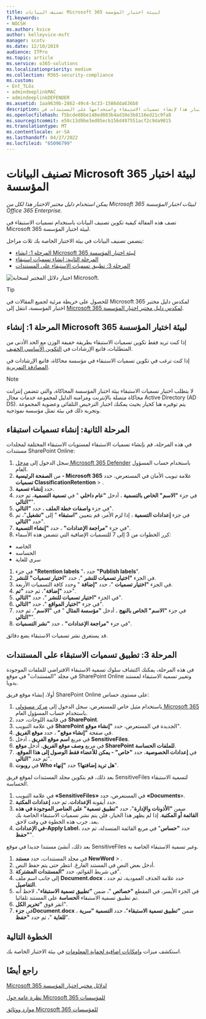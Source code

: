 ```yaml
---
title: تصنيف البيانات Microsoft 365 لبيئة اختبار المؤسسة
f1.keywords:
- NOCSH
ms.author: kvice
author: kelleyvice-msft
manager: scotv
ms.date: 12/10/2019
audience: ITPro
ms.topic: article
ms.service: o365-solutions
ms.localizationpriority: medium
ms.collection: M365-security-compliance
ms.custom:
- Ent_TLGs
- admindeeplinkMAC
- admindeeplinkDEFENDER
ms.assetid: 1aa9639b-2862-49c4-bc33-1586dda636b8
description: استخدم دليل مختبر الاختبار هذا لإنشاء تسميات الاستبقاء واستخدامها على المستندات في Microsoft 365 لبيئة اختبار المؤسسة.
ms.openlocfilehash: f5bcde88be148ed883b4ad10e3b8116ed21c9fa8
ms.sourcegitcommit: e50c13d9be3ed05ecb156d497551acf2c9da9015
ms.translationtype: MT
ms.contentlocale: ar-SA
ms.lasthandoff: 04/27/2022
ms.locfileid: "65096799"
---
```

# <a name="data-classification-for-your-microsoft-365-for-enterprise-test-environment"></a>تصنيف البيانات Microsoft 365 لبيئة اختبار المؤسسة

*يمكن استخدام دليل مختبر الاختبار هذا لكل من Microsoft 365 لبيئات اختبار المؤسسة Office 365 Enterprise.*

تصف هذه المقالة كيفية تكوين تصنيف البيانات باستخدام تسميات الاستبقاء في Microsoft 365 لبيئة اختبار المؤسسة.

يتضمن تصنيف البيانات في بيئة الاختبار الخاصة بك ثلاث مراحل:
- [المرحلة 1: إنشاء Microsoft 365 لبيئة اختبار المؤسسة](#phase-1-build-out-your-microsoft-365-for-enterprise-test-environment)
- [المرحلة الثانية: إنشاء تسميات استبقاء](#phase-2-create-retention-labels)
- [المرحلة 3: تطبيق تسميات الاستبقاء على المستندات](#phase-3-apply-retention-labels-to-documents)

![اختبار دلائل المختبر لسحابة Microsoft.](../media/m365-enterprise-test-lab-guides/cloud-tlg-icon.png)

> [!TIP]
> للحصول على خريطة مرئية لجميع المقالات في Microsoft 365 لمكدس دليل مختبر اختبار المؤسسة، انتقل إلى [Microsoft 365 لمكدس دليل مختبر اختبار المؤسسة](../downloads/Microsoft365EnterpriseTLGStack.pdf).
  
## <a name="phase-1-build-out-your-microsoft-365-for-enterprise-test-environment"></a>المرحلة 1: إنشاء Microsoft 365 لبيئة اختبار المؤسسة

إذا كنت تريد فقط تكوين تسميات الاستبقاء بطريقة خفيفة الوزن مع الحد الأدنى من المتطلبات، فاتبع الإرشادات في [التكوين الأساسي الخفيف](lightweight-base-configuration-microsoft-365-enterprise.md).
  
إذا كنت ترغب في تكوين تسميات الاستبقاء في مؤسسة محاكاة، فاتبع الإرشادات في [المصادقة التمريرية](pass-through-auth-m365-ent-test-environment.md).
  
> [!NOTE]
> لا يتطلب اختبار تسميات الاستبقاء بيئة اختبار المؤسسة المحاكاة، والتي تتضمن إنترانت محاكاة متصلة بالإنترنت ومزامنة الدليل لمجموعة خدمات مجال Active Directory (AD DS). يتم توفيره هنا كخيار بحيث يمكنك اختبار الترخيص التلقائي وعضوية المجموعة وتجربة ذلك في بيئة تمثل مؤسسة نموذجية.

## <a name="phase-2-create-retention-labels"></a>المرحلة الثانية: إنشاء تسميات استبقاء

في هذه المرحلة، قم بإنشاء تسميات الاستبقاء لمستويات الاستبقاء المختلفة لمجلدات مستندات SharePoint Online:

1. سجل الدخول إلى <a href="https://go.microsoft.com/fwlink/p/?linkid=2077139" target="_blank">مدخل Microsoft 365 Defender</a> باستخدام حساب المسؤول العام.
1. من **الصفحة الرئيسية - Microsoft 365** علامة تبويب الأمان في المستعرض، حدد **تسميات ClassificationRetention** > .
1. حدد **إنشاء تسمية**.
1. في جزء **"الاسم" الخاص بالتسمية** ، أدخل **"عام داخلي** " في **تسمية التسمية**، ثم حدد **"التالي**".
1. في جزء **واصفات خطة الملف** ، حدد **"التالي**".
1. في جزء **إعدادات التسمية** ، إذا لزم الأمر، قم بتعيين **"استبقاء** " إلى **"تشغيل**"، ثم حدد **"التالي**".
1. في جزء **"مراجعة الإعدادات"** ، حدد **"إنشاء التسمية**".
1. كرر الخطوات من 3 إلى 7 للتسميات الإضافية التي تتضمن هذه الأسماء:
  - الخاصه
  - الحساسه
  - سري للغاية
1. في جزء **"Retention labels** "، حدد **"Publish labels**".
1. في الجزء **"اختيار تسميات للنشر** "، حدد **"اختيار تسميات" للنشر**.
1. في الجزء **"اختيار تسميات** "، حدد **"إضافة** " وحدد كافة التسميات الأربعة.
1. حدد **"إضافة**"، ثم حدد **"تم**".
1. في الجزء **"اختيار تسميات للنشر** "، حدد **"التالي**".
1. في جزء **"اختيار المواقع** "، حدد **"التالي**".
1. في جزء **"الاسم" الخاص بالنهج** ، أدخل **"مؤسسة المثال** " في **"الاسم**"، ثم حدد **"التالي**".
1. في جزء **"مراجعة الإعدادات"** ، حدد **"نشر التسميات**".
 
قد يستغرق نشر تسميات الاستبقاء بضع دقائق.

## <a name="phase-3-apply-retention-labels-to-documents"></a>المرحلة 3: تطبيق تسميات الاستبقاء على المستندات

في هذه المرحلة، يمكنك اكتشاف سلوك تسمية الاستبقاء الافتراضي للملفات الموجودة في مجلد "المستندات" في موقع SharePoint Online وتغيير تسمية الاستبقاء لمستند يدويا.

أولا، إنشاء موقع فريق SharePoint Online على مستوى حساس:
  
1. باستخدام مثيل خاص للمستعرض، سجل الدخول إلى <a href="https://go.microsoft.com/fwlink/p/?linkid=2024339" target="_blank">مركز مسؤولي Microsoft 365</a> باستخدام حساب المسؤول العام.
1. في قائمة اللوحات، حدد **SharePoint**.
1. في علامة التبويب **SharePoint** الجديدة في المستعرض، حدد **"إنشاء موقع**".
1. في صفحة **"إنشاء موقع"** ، حدد **موقع الفريق**.
1. في مربع **اسم موقع الفريق** ، أدخل **SensitiveFiles**.
1. في مربع **وصف موقع الفريق**، أدخل **موقع SharePoint للملفات الحساسة**.
1. في **إعدادات الخصوصية**، حدد **"خاص" - يمكن للأعضاء فقط الوصول إلى هذا الموقع**، ثم حدد **"التالي**".
1. في **روبوت Who هل تريد إضافتها؟** حدد **"إنهاء**".
    
بعد ذلك، قم بتكوين مجلد المستندات لموقع فريق SensitiveFiles لتسمية الاستبقاء الحساسة.
  
1. في علامة التبويب **«SensitiveFiles»** في المستعرض، حدد **«Documents**».
1. حدد أيقونة **الإعدادات**، ثم حدد **إعدادات المكتبة**.
1. ضمن **"الأذونات والإدارة**"، حدد **"تطبيق تسمية" على العناصر الموجودة في هذه القائمة أو المكتبة**. إذا لم يظهر هذا الخيار، فلن يتم نشر تسميات الاستبقاء الخاصة بك بعد. جرب هذه الخطوة في وقت لاحق.
1. **في الإعدادات-Apply Label**، حدد **"حساس**" في مربع القائمة المنسدلة، ثم حدد **"حفظ**".

بعد ذلك، أنشئ مستندا جديدا في موقع SensitiveFiles وغير تسمية الاستبقاء الخاصة به.
    
1. في مجلد المستندات، حدد **مستند NewWord** > .
1. أدخل بعض النص في المستند الفارغ. انتظر حتى يتم حفظ النص.
1. في شريط القوائم، حدد **"المستندات المشتركة**".
1. إلى جانب اسم ملف **Document.docx** ، حدد علامة الحذف العمودية، ثم حدد **التفاصيل**.
1. في الجزء الأيسر، في المقطع **"خصائص** "، ضمن **"تطبيق تسمية الاستبقاء**"، لاحظ أنه تم تطبيق تسمية الاستبقاء **الحساسة** على المستند تلقائيا.
1. انقر فوق **"تحرير الكل**".
1. في **جزءDocument.docx** ، ضمن **"تطبيق تسمية الاستبقاء**"، حدد **التسمية "سرية للغاية** "، ثم حدد **"حفظ**".

## <a name="next-step"></a>الخطوة التالية

استكشف ميزات [وإمكانات إضافية لحماية المعلومات](m365-enterprise-test-lab-guides.md#information-protection) في بيئة الاختبار الخاصة بك.

## <a name="see-also"></a>راجع أيضًا

[Microsoft 365 لدلائل مختبر اختبار المؤسسة](m365-enterprise-test-lab-guides.md)

[نظرة عامة حول Microsoft 365 للمؤسسات](microsoft-365-overview.md)

[موارد ووثائق Microsoft 365 للمؤسسات](/microsoft-365-enterprise/)
